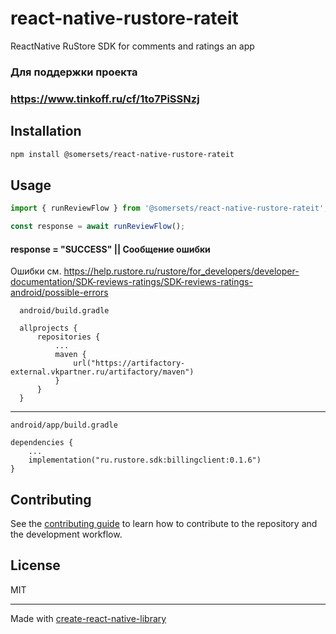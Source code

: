 # react-native-rustore-rateit

ReactNative RuStore SDK for comments and ratings an app

### Для поддержки проекта
### https://www.tinkoff.ru/cf/1to7PiSSNzj

## Installation

```sh
npm install @somersets/react-native-rustore-rateit
```

## Usage

```ts
import { runReviewFlow } from '@somersets/react-native-rustore-rateit';

const response = await runReviewFlow();
```
#### response = "SUCCESS" || Сообщение ошибки
Ошибки см. https://help.rustore.ru/rustore/for_developers/developer-documentation/SDK-reviews-ratings/SDK-reviews-ratings-android/possible-errors


```
  android/build.gradle

  allprojects {
      repositories {
          ...
          maven {
              url("https://artifactory-external.vkpartner.ru/artifactory/maven")
          }
      }
  }
```
---
```
android/app/build.gradle

dependencies {
    ...
    implementation("ru.rustore.sdk:billingclient:0.1.6")
}
```

## Contributing

See the [contributing guide](CONTRIBUTING.md) to learn how to contribute to the repository and the development workflow.

## License

MIT

---

Made with [create-react-native-library](https://github.com/callstack/react-native-builder-bob)
